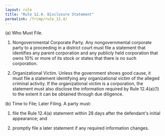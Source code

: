 ```yaml
---
layout: rule
title: "Rule 12.4. Disclosure Statement"
permalink: /frcmp/rule_12.4/
---
```


(a) Who Must File.


1. Nongovernmental Corporate Party. Any nongovernmental corporate party to a proceeding in a district court must file a statement that identifies any parent corporation and any publicly held corporation that owns 10% or more of its stock or states that there is no such corporation.


2. Organizational Victim. Unless the government shows good cause, it must file a statement identifying any organizational victim of the alleged criminal activity. If the organizational victim is a corporation, the statement must also disclose the information required by Rule 12.4(a)(1) to the extent it can be obtained through due diligence.


(b) Time to File; Later Filing. A party must:


1. file the Rule 12.4(a) statement within 28 days after the defendant's initial appearance; and


2. promptly file a later statement if any required information changes.
